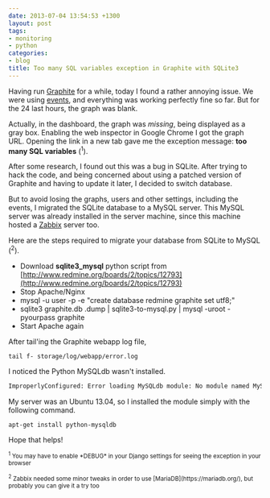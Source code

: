 ```yaml
---
date: 2013-07-04 13:54:53 +1300
layout: post
tags:
- monitoring
- python
categories:
- blog
title: Too many SQL variables exception in Graphite with SQLite3
---
```


Having run [Graphite](http://graphite.wikidot.com/) for a while, today I found a rather annoying issue. We were using 
[events](https://code.launchpad.net/~lucio.torre/graphite/add-events/+merge/69142), and everything was working perfectly fine so far. But for the 24 last hours, 
the graph was blank. 

Actually, in the dashboard, the graph was *missing*, being displayed as a gray box. 
Enabling the web inspector in Google Chrome I got the graph URL. Opening the link in 
a new tab gave me the exception message: **too many SQL variables** (<sup>1</sup>).

After some research, I found out this was a bug in SQLite. After trying to hack the code, 
and being concerned about using a patched version of Graphite and having to update it 
later, I decided to switch database. 

But to avoid losing the graphs, users and other settings, including the events, I 
migrated the SQLite database to a MySQL server. This MySQL server was already installed in 
the server machine, since this machine hosted a [Zabbix](http://www.zabbix.com/) server too.

Here are the steps required to migrate your database from SQLite to MySQL (<sup>2</sup>).

* Download **sqlite3_mysql** python script from [http://www.redmine.org/boards/2/topics/12793](http://www.redmine.org/boards/2/topics/12793)
* Stop Apache/Nginx
* mysql -u user -p -e "create database redmine graphite set utf8;" 
* sqlite3 graphite.db .dump | sqlite3-to-mysql.py | mysql -uroot -pyourpass graphite
* Start Apache again

After tail'ing the Graphite webapp log file, 

```shell
tail f- storage/log/webapp/error.log
```

I noticed the Python MySQLdb wasn't installed.

```python
ImproperlyConfigured: Error loading MySQLdb module: No module named MySQLdb
```

My server was an Ubuntu 13.04, so I installed the module simply with the following 
command.

```shell
apt-get install python-mysqldb
```

Hope that helps!

<p><small><sup>1</sup> You may have to enable *DEBUG* in your Django settings for seeing the exception in your browser</small></p>
<p><small><sup>2</sup> Zabbix needed some minor tweaks in order to use [MariaDB](https://mariadb.org/), but probably you can give it a try too</small></p>
